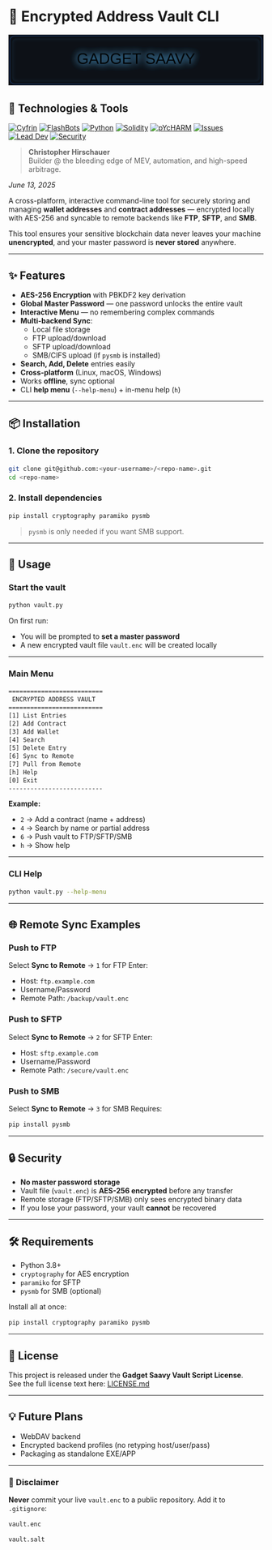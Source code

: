 
# 🔐 Encrypted Address Vault CLI

![GADGET SAAVY banner](https://raw.githubusercontent.com/74Thirsty/74Thirsty/main/assets/banner.svg)

## 🔧 Technologies & Tools

[![Cyfrin](https://img.shields.io/badge/Cyfrin-Audit%20Ready-005030?logo=shield&labelColor=F47321)](https://www.cyfrin.io/)
[![FlashBots](https://img.shields.io/pypi/v/finta?label=Finta&logo=python&logoColor=2774AE&labelColor=FFD100)](https://www.flashbots.net/)
[![Python](https://img.shields.io/badge/Python-3.11-003057?logo=python&labelColor=B3A369)](https://www.python.org/)
[![Solidity](https://img.shields.io/badge/Solidity-0.8.20-7BAFD4?logo=ethereum&labelColor=4B9CD3)](https://docs.soliditylang.org)
[![pYcHARM](https://img.shields.io/badge/Built%20with-PyCharm-782F40?logo=pycharm&logoColor=CEB888)](https://www.jetbrains.com/pycharm/)
[![Issues](https://img.shields.io/github/issues/74Thirsty/vault.svg?color=hotpink&labelColor=brightgreen)](https://github.com/74Thirsty/vault/issues)
[![Lead Dev](https://img.shields.io/badge/C.Hirschauer-Lead%20Developer-041E42?logo=parrotsecurity&labelColor=C5B783)](https://christopherhirschauer.bio)
[![Security](https://img.shields.io/badge/encryption-AES--256-orange.svg?color=13B5EA&labelColor=9EA2A2)]()

> <p><strong>Christopher Hirschauer</strong><br>
> Builder @ the bleeding edge of MEV, automation, and high-speed arbitrage.<br>
<em>June 13, 2025</em></p>

A cross-platform, interactive command-line tool for securely storing and managing **wallet addresses** and **contract addresses** — encrypted locally with AES-256 and syncable to remote backends like **FTP**, **SFTP**, and **SMB**.

This tool ensures your sensitive blockchain data never leaves your machine **unencrypted**, and your master password is **never stored** anywhere.

---

## ✨ Features

- **AES-256 Encryption** with PBKDF2 key derivation
- **Global Master Password** — one password unlocks the entire vault
- **Interactive Menu** — no remembering complex commands
- **Multi-backend Sync**:
  - Local file storage
  - FTP upload/download
  - SFTP upload/download
  - SMB/CIFS upload (if `pysmb` is installed)
- **Search, Add, Delete** entries easily
- **Cross-platform** (Linux, macOS, Windows)
- Works **offline**, sync optional
- CLI **help menu** (`--help-menu`) + in-menu help (`h`)

---

## 📦 Installation

### 1. Clone the repository
```bash
git clone git@github.com:<your-username>/<repo-name>.git
cd <repo-name>
````

### 2. Install dependencies

```bash
pip install cryptography paramiko pysmb
```

> `pysmb` is only needed if you want SMB support.

---

## 🚀 Usage

### Start the vault

```bash
python vault.py
```

On first run:

* You will be prompted to **set a master password**
* A new encrypted vault file `vault.enc` will be created locally

---

### Main Menu

```
==========================
 ENCRYPTED ADDRESS VAULT
==========================
[1] List Entries
[2] Add Contract
[3] Add Wallet
[4] Search
[5] Delete Entry
[6] Sync to Remote
[7] Pull from Remote
[h] Help
[0] Exit
--------------------------
```

**Example:**

* `2` → Add a contract (name + address)
* `4` → Search by name or partial address
* `6` → Push vault to FTP/SFTP/SMB
* `h` → Show help

---

### CLI Help

```bash
python vault.py --help-menu
```

---

## 🌐 Remote Sync Examples

### Push to FTP

Select **Sync to Remote** → `1` for FTP
Enter:

* Host: `ftp.example.com`
* Username/Password
* Remote Path: `/backup/vault.enc`

### Push to SFTP

Select **Sync to Remote** → `2` for SFTP
Enter:

* Host: `sftp.example.com`
* Username/Password
* Remote Path: `/secure/vault.enc`

### Push to SMB

Select **Sync to Remote** → `3` for SMB
Requires:

```bash
pip install pysmb
```

---

## 🔒 Security

* **No master password storage**
* Vault file (`vault.enc`) is **AES-256 encrypted** before any transfer
* Remote storage (FTP/SFTP/SMB) only sees encrypted binary data
* If you lose your password, your vault **cannot** be recovered

---

## 🛠 Requirements

* Python 3.8+
* `cryptography` for AES encryption
* `paramiko` for SFTP
* `pysmb` for SMB (optional)

Install all at once:

```bash
pip install cryptography paramiko pysmb
```

---

## 📄 License

This project is released under the **Gadget Saavy Vault Script License**.  
See the full license text here: [LICENSE.md](./LICENSE.md)


---

## 💡 Future Plans

* WebDAV backend
* Encrypted backend profiles (no retyping host/user/pass)
* Packaging as standalone EXE/APP

---

### 🚧 Disclaimer

**Never** commit your live `vault.enc` to a public repository.
Add it to `.gitignore`:

```
vault.enc
```

```
vault.salt
```
